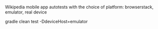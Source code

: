 Wikipedia mobile app autotests with the choice of platform: browserstack, emulator, real device

gradle clean test -DdeviceHost=emulator

